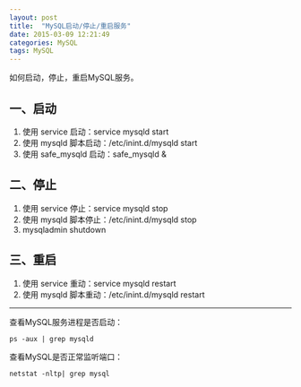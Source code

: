 ```yaml
---
layout: post
title:  "MySQL启动/停止/重启服务"
date: 2015-03-09 12:21:49
categories: MySQL
tags: MySQL
---
```


如何启动，停止，重启MySQL服务。


## 一、启动 ##

1. 使用 service 启动：service mysqld start
2. 使用 mysqld 脚本启动：/etc/inint.d/mysqld start
3. 使用 safe_mysqld 启动：safe_mysqld &

## 二、停止 ##

1. 使用 service 停止：service mysqld stop
2. 使用 mysqld 脚本停止：/etc/inint.d/mysqld stop
3. mysqladmin shutdown


## 三、重启 ##

1. 使用 service 重动：service mysqld restart
2. 使用 mysqld 脚本重动：/etc/inint.d/mysqld restart


----------


查看MySQL服务进程是否启动：

```
ps -aux | grep mysqld
```

查看MySQL是否正常监听端口：

```
netstat -nltp| grep mysql

```

